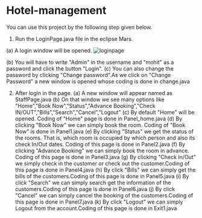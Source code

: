 # Hotel-management

You can use this project by the following step given below.

1. Run the LoginPage.java file in the eclipse Mars.

(a) A login window will be opened.
![loginpage](https://cloud.githubusercontent.com/assets/21156428/22984459/6d021966-f3cb-11e6-806f-e49688174590.png)

(b) You will have to write "Admin" in the username and "mohit" as a password and click the button "Login".
(c) You can also change the password by clicking "Change password".As we click on "Change Password" a new window is opened whose coding is done in change.java

2. After login in the page.
(a) A new window will appear named as StaffPage.java
(b) On that window we see many options like "Home","Book Now","Status","Advance Booking","Check IN/OUT","Bills","Search","Cancel","Logout"
(c) By default "Home" will be opened. Coding of "Home" page is done in Panel_home.java
(d) By clicking "Book Now" we can simply book the room. Coding of "Book Now" is done in Panel1.java
(e) By clicking "Status" we get the status of the rooms. That is, which room is occupied by which person and also its check In/Out dates. Coding of this page is done in Panel2.java 
(f) By clicking "Advance Booking" we can simply book the room in advance. Coding of this page is done in Panel3.java
(g) By clicking "Check In/Out" we simply check in the customer or check out the customer.Coding of this page is done in Panel4.java 
(h) By click "Bills" we can simply get the bills of the customers.Coding of this page is done in Panel5.java 
(i) By click "Search" we can simply search get the information of the customers.Coding of this page is done in Panel6.java 
(j) By click "Cancel" we can simply cancel the booking of the customers.Coding of this page is done in Panel7.java 
(k) By click "Logout" we can simply Logout from the account.Coding of this page is done in Exit1.java 
